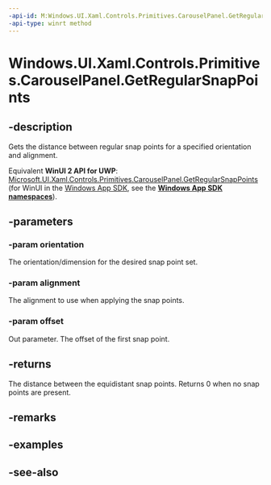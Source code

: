 ```yaml
---
-api-id: M:Windows.UI.Xaml.Controls.Primitives.CarouselPanel.GetRegularSnapPoints(Windows.UI.Xaml.Controls.Orientation,Windows.UI.Xaml.Controls.Primitives.SnapPointsAlignment,System.Single@)
-api-type: winrt method
---
```


<!-- Method syntax
public float GetRegularSnapPoints(Windows.UI.Xaml.Controls.Orientation orientation, Windows.UI.Xaml.Controls.Primitives.SnapPointsAlignment alignment, System.Single offset)
-->

# Windows.UI.Xaml.Controls.Primitives.CarouselPanel.GetRegularSnapPoints

## -description
Gets the distance between regular snap points for a specified orientation and alignment.

Equivalent **WinUI 2 API for UWP**: [Microsoft.UI.Xaml.Controls.Primitives.CarouselPanel.GetRegularSnapPoints](/windows/winui/api/microsoft.ui.xaml.controls.primitives.carouselpanel.getregularsnappoints) (for WinUI in the [Windows App SDK](/windows/apps/windows-app-sdk/), see the **[Windows App SDK namespaces](/windows/windows-app-sdk/api/winrt/)**).

## -parameters
### -param orientation
The orientation/dimension for the desired snap point set.

### -param alignment
The alignment to use when applying the snap points.

### -param offset
Out parameter. The offset of the first snap point.

## -returns
The distance between the equidistant snap points. Returns 0 when no snap points are present.

## -remarks

## -examples

## -see-also

